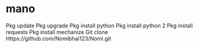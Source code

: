 # mano
Pkg update 
Pkg upgrade 
Pkg install python 
Pkg install python 2
Pkg install requests 
Pkg install mechanize 
Git clone
Https://github.com/Nomibhai123/Nomi.git
